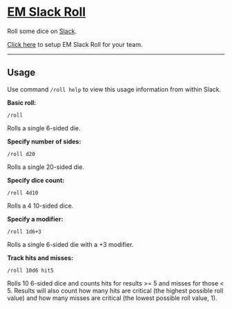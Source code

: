 # [EM Slack Roll](https://slack-roll.herokuapp.com)
Roll some dice on [Slack](https://slack.com).

[Click here](http://slack-roll.herokuapp.com) to setup EM Slack Roll for your team.

----------
## Usage

Use command `/roll help` to view this usage information from within Slack.

**Basic roll:**

    /roll

Rolls a single 6-sided die.

**Specify number of sides:**

    /roll d20

Rolls a single 20-sided die.

**Specify dice count:**

    /roll 4d10

Rolls a 4 10-sided dice.

**Specify a modifier:**

    /roll 1d6+3

Rolls a single 6-sided die with a +3 modifier.

**Track hits and misses:**

    /roll 10d6 hit5

Rolls 10 6-sided dice and counts hits for results >= 5 and misses for those < 5. Results will also count how many hits are critical (the highest possible roll value) and how many misses are critical (the lowest possible roll value, 1).
